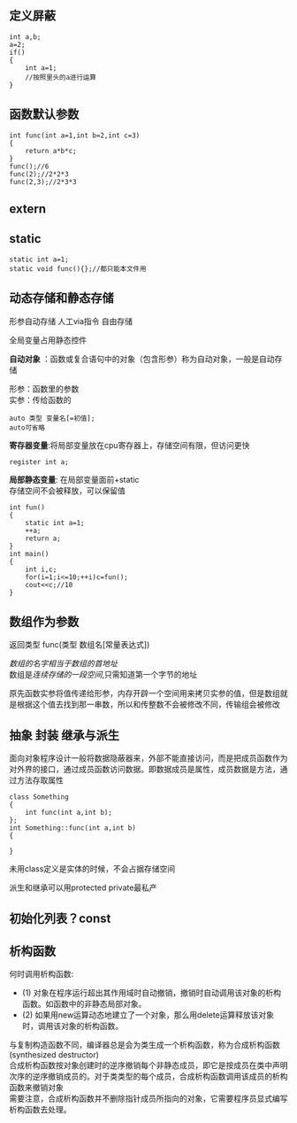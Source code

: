 ## 定义屏蔽
```
int a,b;
a=2;
if()
{
    int a=1;
    //按照里头的a进行运算
}
```

## 函数默认参数
```
int func(int a=1,int b=2,int c=3)
{
    return a*b*c;
}
func();//6
func(2);//2*2*3
func(2,3);//2*3*3
```

## extern

## static
```
static int a=1;
static void func(){};//都只能本文件用 
```

## 动态存储和静态存储
<p>
形参自动存储
人工via指令 自由存储
<p>

<p>
全局变量占用静态控件
<p>


**自动对象** ：函数或复合语句中的对象（包含形参）称为自动对象，一般是自动存储

形参：函数里的参数<br>
实参：传给函数的<br>

```
auto 类型 变量名[=初值];
auto可省略
```

**寄存器变量**:将局部变量放在cpu寄存器上，存储空间有限，但访问更快
```
register int a;
```

**局部静态变量**: 在局部变量面前+static<br>
存储空间不会被释放，可以保留值
```
int fun()
{
    static int a=1;
    ++a;
    return a;
}
int main()
{
    int i,c;
    for(i=1;i<=10;++i)c=fun();
    cout<<c;//10
}
```

## 数组作为参数
返回类型 func(类型 数组名[常量表达式])

*数组的名字相当于数组的首地址*<br>
数组是*连续存储的一段空间*,只需知道第一个字节的地址
<p>
原先函数实参将值传递给形参，内存开辟一个空间用来拷贝实参的值，但是数组就是根据这个值去找到那一串数，所以和传整数不会被修改不同，传输组会被修改
<p>

## 抽象 封装 继承与派生

面向对象程序设计一般将数据隐蔽器来，外部不能直接访问，而是把成员函数作为对外界的接口，通过成员函数访问数据。即数据成员是属性，成员数据是方法，通过方法存取属性

```
class Something
{
    int func(int a,int b);
};
int Something::func(int a,int b)
{

}
```
未用class定义是实体的时候，不会占据存储空间 


派生和继承可以用protected
private最私产

## 初始化列表？const

## 析构函数
<p>何时调用析构函数:<p>

- (1) 对象在程序运行超出其作用域时自动撤销，撤销时自动调用该对象的析构函数。如函数中的非静态局部对象。<br>
- (2) 如果用new运算动态地建立了一个对象，那么用delete运算释放该对象时，调用该对象的析构函数。<br>

<p>
与复制构造函数不同，编译器总是会为类生成一个析构函数，称为合成析构函数(synthesized destructor)<br>
合成析构函数按对象创建时的逆序撤销每个非静态成员，即它是按成员在类中声明次序的逆序撤销成员的。对于类类型的每个成员，合成析构函数调用该成员的析构函数来撤销对象<br>
需要注意，合成析构函数并不删除指针成员所指向的对象，它需要程序员显式编写析构函数去处理。<br>
<p>